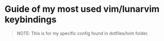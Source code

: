 # Guide of my most used vim/lunarvim keybindings

> NOTE: This is for my specific config found in dotfiles/lvim folder.


